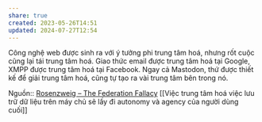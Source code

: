 ```yaml
---
share: true
created: 2023-05-26T14:51
updated: 2024-07-27T12:54
---
```

Công nghệ web được sinh ra với ý tưởng phi trung tâm hoá, nhưng rốt cuộc cũng lại tái trung tâm hoá. Giao thức email được trung tâm hoá tại Google, XMPP được trung tâm hoá tại Facebook. Ngay cả Mastodon, thứ được thiết kế để giải trung tâm hoá, cũng tự tạo ra vài trung tâm bên trong nó.

Nguồn:: [Rosenzweig – The Federation Fallacy](https://rosenzweig.io/blog/the-federation-fallacy.html)
[[Việc trung tâm hoá việc lưu trữ dữ liệu trên máy chủ sẽ lấy đi autonomy và agency của người dùng cuối]]
